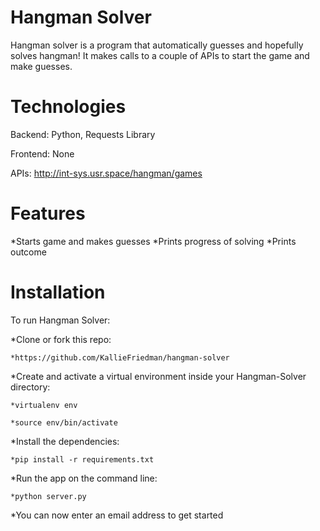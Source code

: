 # Hangman Solver

Hangman solver is a program that automatically guesses and hopefully solves hangman! It makes calls to a couple of APIs to start the 
game and make guesses. 

# Technologies
Backend: Python, Requests Library

Frontend: None

APIs: http://int-sys.usr.space/hangman/games

# Features
*Starts game and makes guesses
*Prints progress of solving
*Prints outcome


# Installation
To run Hangman Solver:

*Clone or fork this repo:

    *https://github.com/KallieFriedman/hangman-solver

*Create and activate a virtual environment inside your Hangman-Solver directory:

    *virtualenv env

    *source env/bin/activate

*Install the dependencies:

    *pip install -r requirements.txt

*Run the app on the command line:

    *python server.py

*You can now enter an email address to get started
